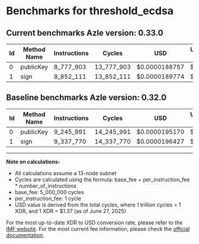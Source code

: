 # Benchmarks for threshold_ecdsa

## Current benchmarks Azle version: 0.33.0

| Id  | Method Name | Instructions | Cycles     | USD           | USD/Million Calls | Change                              |
| --- | ----------- | ------------ | ---------- | ------------- | ----------------- | ----------------------------------- |
| 0   | publicKey   | 8_777_903    | 13_777_903 | $0.0000188757 | $18.87            | <font color="green">-468_088</font> |
| 1   | sign        | 8_852_111    | 13_852_111 | $0.0000189774 | $18.97            | <font color="green">-485_659</font> |

## Baseline benchmarks Azle version: 0.32.0

| Id  | Method Name | Instructions | Cycles     | USD           | USD/Million Calls |
| --- | ----------- | ------------ | ---------- | ------------- | ----------------- |
| 0   | publicKey   | 9_245_991    | 14_245_991 | $0.0000195170 | $19.51            |
| 1   | sign        | 9_337_770    | 14_337_770 | $0.0000196427 | $19.64            |

---

**Note on calculations:**

- All calculations assume a 13-node subnet
- Cycles are calculated using the formula: base_fee + per_instruction_fee \* number_of_instructions
- base_fee: 5_000_000 cycles
- per_instruction_fee: 1 cycle
- USD value is derived from the total cycles, where 1 trillion cycles = 1 XDR, and 1 XDR = $1.37 (as of June 27, 2025)

For the most up-to-date XDR to USD conversion rate, please refer to the [IMF website](https://www.imf.org/external/np/fin/data/rms_sdrv.aspx).
For the most current fee information, please check the [official documentation](https://internetcomputer.org/docs/references/cycles-cost-formulas).
